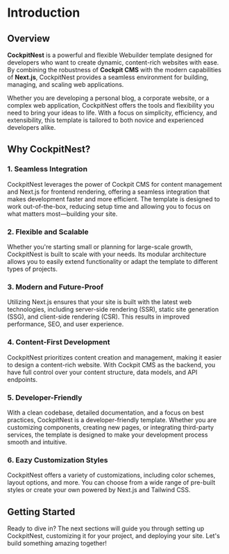 # Introduction

## Overview

**CockpitNest** is a powerful and flexible Webuilder template designed for developers who want to create dynamic, content-rich websites with ease. By combining the robustness of **Cockpit CMS** with the modern capabilities of **Next.js**, CockpitNest provides a seamless environment for building, managing, and scaling web applications.

Whether you are developing a personal blog, a corporate website, or a complex web application, CockpitNest offers the tools and flexibility you need to bring your ideas to life. With a focus on simplicity, efficiency, and extensibility, this template is tailored to both novice and experienced developers alike.

## Why CockpitNest?

### 1. **Seamless Integration**

CockpitNest leverages the power of Cockpit CMS for content management and Next.js for frontend rendering, offering a seamless integration that makes development faster and more efficient. The template is designed to work out-of-the-box, reducing setup time and allowing you to focus on what matters most—building your site.

### 2. **Flexible and Scalable**

Whether you're starting small or planning for large-scale growth, CockpitNest is built to scale with your needs. Its modular architecture allows you to easily extend functionality or adapt the template to different types of projects.

### 3. **Modern and Future-Proof**

Utilizing Next.js ensures that your site is built with the latest web technologies, including server-side rendering (SSR), static site generation (SSG), and client-side rendering (CSR). This results in improved performance, SEO, and user experience.

### 4. **Content-First Development**

CockpitNest prioritizes content creation and management, making it easier to design a content-rich website. With Cockpit CMS as the backend, you have full control over your content structure, data models, and API endpoints.

### 5. **Developer-Friendly**

With a clean codebase, detailed documentation, and a focus on best practices, CockpitNest is a developer-friendly template. Whether you are customizing components, creating new pages, or integrating third-party services, the template is designed to make your development process smooth and intuitive.

### 6. **Eazy Customization Styles**

CockpitNest offers a variety of customizations, including color schemes, layout options, and more. You can choose from a wide range of pre-built styles or create your own powered by Next.js and Tailwind CSS.

## Getting Started

Ready to dive in? The next sections will guide you through setting up CockpitNest, customizing it for your project, and deploying your site. Let's build something amazing together!
